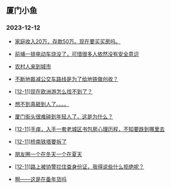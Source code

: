## 厦门小鱼 
### 2023-12-12

+ [家庭收入20万，存款50万。现在要买买房吗。](http://bbs.xmfish.com/read-htm-tid-18118929.html)

+ [前埔一排电动车烧没了，可惜很多人依然没有安全意识](http://bbs.xmfish.com/read-htm-tid-18119190.html)

+ [农村人来到城市](http://bbs.xmfish.com/read-htm-tid-18118935.html)

+ [不断地裁减公交车路线是为了给地铁做创收？](http://bbs.xmfish.com/read-htm-tid-18118975.html)

+ [[12-11]现在欧洲游怎么找不到了？](http://bbs.xmfish.com/read-htm-tid-18119156.html)

+ [想不到真砸到人了。。。。](http://bbs.xmfish.com/read-htm-tid-18118943.html)

+ [厦门街头很难碰到年轻人了，这是为什么？](http://bbs.xmfish.com/read-htm-tid-18119117.html)

+ [[12-11]手痒，入手一套老城区书包房心理历程，不知要跌到哪里去](http://bbs.xmfish.com/read-htm-tid-18119180.html)

+ [[12-11]桥南铁塔要拆了](http://bbs.xmfish.com/read-htm-tid-18118988.html)

+ [朋友圈一个在冬天一个在夏天](http://bbs.xmfish.com/read-htm-tid-18119237.html)

+ [[12-11]路上被协警拦住查身份证，我得说些什么拒绝呢？](http://bbs.xmfish.com/read-htm-tid-18119149.html)

+ [啊——这是在备年货吗](http://bbs.xmfish.com/read-htm-tid-18119078.html)

